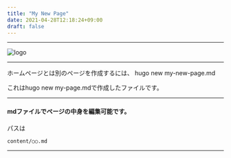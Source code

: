 ```yaml
---
title: "My New Page"
date: 2021-04-28T12:18:24+09:00
draft: false
---
```


---

![logo](../images/logo.png)

---

ホームページとは別のページを作成するには、
hugo new my-new-page.md

これはhugo new my-page.mdで作成したファイルです。

---

#### mdファイルでページの中身を編集可能です。

パスは
```
content/○○.md
```

---